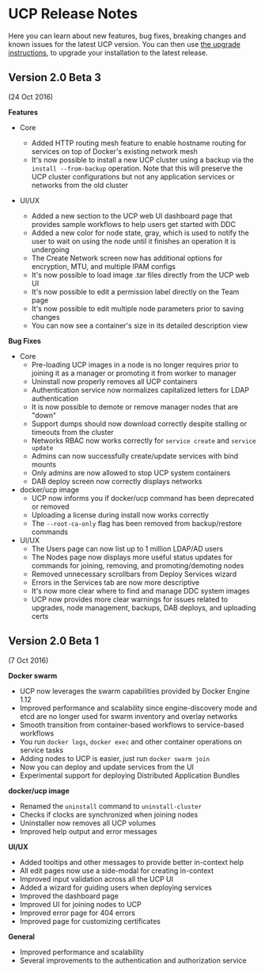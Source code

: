 <!--[metadata]>
+++
alias=["/ucp/release_notes/"]
title ="Release Notes"
description="Release notes for Docker Universal Control Plane. Learn more about the changes introduced in the latest versions."
keywords = ["Docker, UCP", "Release notes", "Versions"]
[menu.main]
identifier="ucp-release-notes-current"
parent="ucp_menu_release_notes"
weight=0
+++
<![end-metadata]-->

# UCP Release Notes

Here you can learn about new features, bug fixes, breaking changes and
known issues for the latest UCP version.
You can then use [the upgrade instructions](../installation/upgrade-major.md), to
upgrade your installation to the latest release.

## Version 2.0 Beta 3

(24 Oct 2016)

**Features**

* Core
	* Added HTTP routing mesh feature to enable hostname routing for services on
	top of Docker's existing network mesh
	* It's now possible to install a new UCP cluster using a backup via the
	`install --from-backup` operation. Note that this will preserve the UCP cluster
	configurations but not any application services or networks from the old cluster

* UI/UX
	* Added a new section to the UCP web UI dashboard page that provides sample
	workflows to help users get started with DDC
	* Added a new color for node state, gray, which is used to notify the user
	to wait on using the node until it finishes an operation it is undergoing
	* The Create Network screen now has additional options for encryption, MTU,
	and multiple IPAM configs
	* It's now possible to load image .tar files directly from the UCP web UI
	* It's now possible to edit a permission label directly on the Team page
	* It's now possible to edit multiple node parameters prior to saving changes
	* You can now see a container's size in its detailed description view

**Bug Fixes**

* Core
	* Pre-loading UCP images in a node is no longer requires prior to joining
	it as a manager or promoting it from worker to manager
	* Uninstall now properly removes all UCP containers
	* Authentication service now normalizes capitalized letters for LDAP authentication
	* It is now possible to demote or remove manager nodes that are "down"
	* Support dumps should now download correctly despite stalling or timeouts
	from the cluster
	* Networks RBAC now works correctly for `service create` and `service update`
	* Admins can now successfully create/update services with bind mounts
	* Only admins are now allowed to stop UCP system containers
	* DAB deploy screen now correctly displays networks
* docker/ucp image
	* UCP now informs you if docker/ucp command has been deprecated or removed
	* Uploading a license during install now works correctly
	* The `--root-ca-only` flag has been removed from backup/restore commands
* UI/UX
	* The Users page can now list up to 1 million LDAP/AD users
	* The Nodes page now displays more useful status updates for commands for
	joining, removing, and promoting/demoting nodes
	* Removed unnecessary scrollbars from Deploy Services wizard
	* Errors in the Services tab are now more descriptive
	* It's now more clear where to find and manage DDC system images
	* UCP now provides more clear warnings for issues related to upgrades, node
	management, backups, DAB deploys, and uploading certs

## Version 2.0 Beta 1

(7 Oct 2016)

**Docker swarm**

* UCP now leverages the swarm capabilities provided by Docker Engine 1.12
* Improved performance and scalability since engine-discovery mode and etcd are
no longer used for swarm inventory and overlay networks
* Smooth transition from container-based workflows to service-based workflows
* You run `docker logs`, `docker exec` and other container operations on
service tasks
* Adding nodes to UCP is easier, just run `docker swarm join`
* Now you can deploy and update services from the UI
* Experimental support for deploying Distributed Application Bundles

**docker/ucp image**

* Renamed the `uninstall` command to `uninstall-cluster`
* Checks if clocks are synchronized when joining nodes
* Uninstaller now removes all UCP volumes
* Improved help output and error messages

**UI/UX**

* Added tooltips and other messages to provide better in-context help
* All edit pages now use a side-modal for creating in-context
* Improved input validation across all the UCP UI
* Added a wizard for guiding users when deploying services
* Improved the dashboard page
* Improved UI for joining nodes to UCP
* Improved error page for 404 errors
* Improved page for customizing certificates

**General**

* Improved performance and scalability
* Several improvements to the authentication and authorization service
